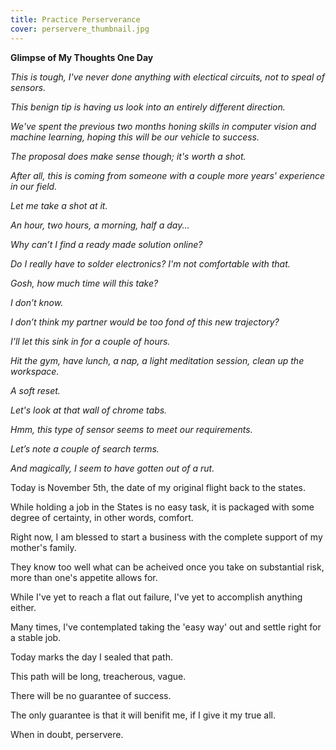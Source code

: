 ```yaml
---
title: Practice Perserverance
cover: perservere_thumbnail.jpg
---
```


**Glimpse of My Thoughts One Day**

_This is tough, I've never done anything with electical circuits, not to speal of sensors._

_This benign tip is having us look into an entirely different direction._

_We've spent the previous two months honing skills in computer vision and machine learning, hoping this will be our vehicle to success._

_The proposal does make sense though; it's worth a shot._

_After all, this is coming from someone with a couple more years' experience in our field._

_Let me take a shot at it._

_An hour, two hours, a morning, half a day..._

_Why can’t I find a ready made solution online?_

_Do I really have to solder electronics? I'm not comfortable with that._

_Gosh, how much time will this take?_ 

_I don’t know._

_I don’t think my partner would be too fond of this new trajectory?_

_I'll let this sink in for a couple of hours._

_Hit the gym, have lunch, a nap, a light meditation session, clean up the workspace._

_A soft reset._

_Let's look at that wall of chrome tabs._

_Hmm, this type of sensor seems to meet our requirements._

_Let’s note a couple of search terms._

_And magically, I seem to have gotten out of a rut._

Today is November 5th, the date of my original flight back to the states.

While holding a job in the States is no easy task, it is packaged with some degree of certainty, in other words, comfort.

Right now, I am blessed to start a business with the complete support of my mother's family.

They know too well what can be acheived once you take on substantial risk, more than one's appetite allows for.

While I've yet to reach a flat out failure, I've yet to accomplish anything either.

Many times, I've contemplated taking the 'easy way' out and settle right for a stable job.

Today marks the day I sealed that path.

This path will be long, treacherous, vague.

There will be no guarantee of success.

The only guarantee is that it will benifit me, if I give it my true all.

When in doubt, perservere.